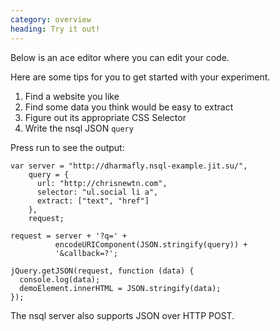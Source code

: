```yaml
---
category: overview
heading: Try it out!
---
```



Below is an ace editor where you can edit your code.  

Here are some tips for you to get started with your experiment.  

1. Find a website you like
2. Find some data you think would be easy to extract
3. Figure out its appropriate CSS Selector
4. Write the nsql JSON `query`  

Press run to see the output:

    var server = "http://dharmafly.nsql-example.jit.su/",
        query = {
          url: "http://chrisnewtn.com",
          selector: "ul.social li a",
          extract: ["text", "href"]
        },
        request;

    request = server + '?q=' +
              encodeURIComponent(JSON.stringify(query)) +
              '&callback=?';

    jQuery.getJSON(request, function (data) {
      console.log(data);
      demoElement.innerHTML = JSON.stringify(data);
    });

The nsql server also supports JSON over HTTP POST.